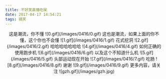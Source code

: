 ```yaml
---
title: 不好笑直播吃屎
date: 2017-04-17 14:54:21
tags: 搞笑
---
```

<center>
这是潮流，你不懂
![0.gif](/images/0416/0.gif)
这也是潮流，如果上面的你不懂，这个你也不会懂
![1.gif](/images/0416/1.gif)
花式挖洞
![2.gif](/images/0416/2.gif)
哈哈哈哈哈哈哈
![4.gif](/images/0416/4.gif)
如何正确的使用跑步机
![6.gif](/images/0416/6.gif)
以及这个不知道什么机
![5.gif](/images/0416/5.gif)
头部运动现在开始
![7.gif](/images/0416/7.gif)
吃肠
![8.gif](/images/0416/8.gif)
谢谢
![9.gif](/images/0416/9.gif)
更多内容，请关注
![gzh.gif](/images/gzh.jpg)
</center>